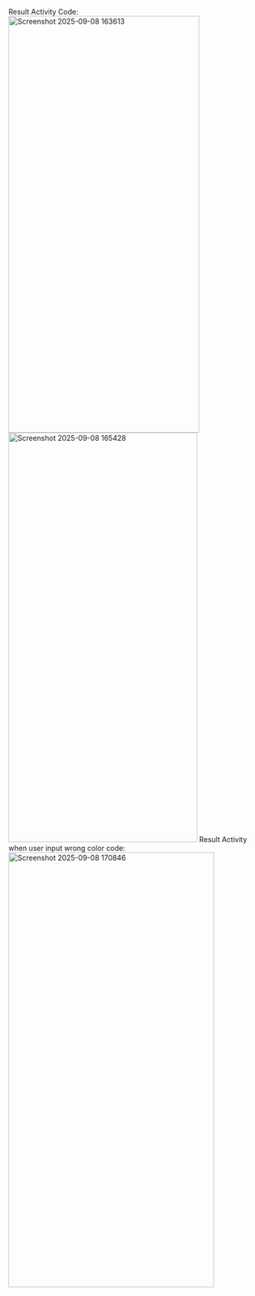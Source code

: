 Result Activity Code:
<img width="377" height="821" alt="Screenshot 2025-09-08 163613" src="https://github.com/user-attachments/assets/aafcfb42-d8ff-42cc-9dce-cf18f7aacd6e" />
<img width="373" height="807" alt="Screenshot 2025-09-08 165428" src="https://github.com/user-attachments/assets/75054117-00a1-4e74-a958-759462befdae" />
Result Activity when user input wrong color code:
<img width="406" height="857" alt="Screenshot 2025-09-08 170846" src="https://github.com/user-attachments/assets/a2aae1fc-12d2-4e90-8cde-8b73163ca94c" />

